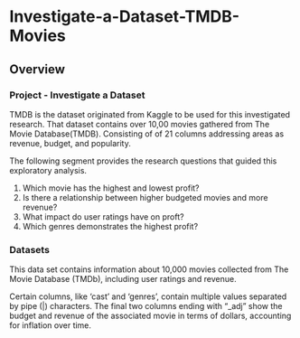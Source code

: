 # Investigate-a-Dataset-TMDB-Movies

## Overview

### Project - Investigate a Dataset

TMDB is the dataset originated from Kaggle to be used for this investigated research. That dataset contains over 10,00 movies gathered from The Movie Database(TMDB). Consisting of of 21 columns addressing areas as revenue, budget, and popularity.

The following segment provides the research questions that guided this exploratory analysis.

1) Which movie has the highest and lowest profit?
2) Is there a relationship between higher budgeted movies and more revenue?
3) What impact do user ratings have on proft?
4) Which genres demonstrates the highest profit?

### Datasets
This data set contains information about 10,000 movies collected from The Movie Database (TMDb), including user ratings and revenue.

Certain columns, like ‘cast’ and ‘genres’, contain multiple values separated by pipe (|) characters. The final two columns ending with “_adj” show the budget and revenue of the associated movie in terms of dollars, accounting for inflation over time.
